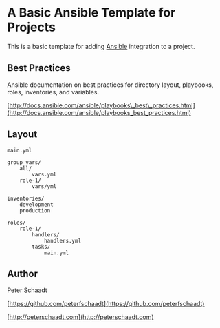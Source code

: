 A Basic Ansible Template for Projects
=====================================

This is a basic template for adding [Ansible](https://ansible.com) integration to a project.

Best Practices
--------------

Ansible documentation on best practices for directory layout, playbooks, roles, inventories, and variables.

[http://docs.ansible.com/ansible/playbooks\_best\_practices.html](http://docs.ansible.com/ansible/playbooks_best_practices.html)

Layout
------

    main.yml

    group_vars/
        all/
            vars.yml
        role-1/
            vars/yml

    inventories/
        development
        production

    roles/
        role-1/
            handlers/
                handlers.yml
            tasks/
                main.yml

Author
------

Peter Schaadt

[https://github.com/peterfschaadt](https://github.com/peterfschaadt)

[http://peterschaadt.com](http://peterschaadt.com)
